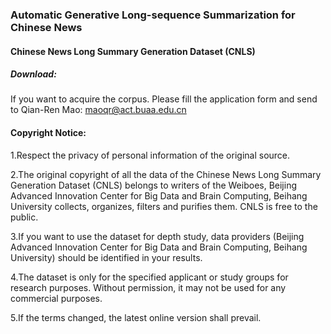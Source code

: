 ### Automatic Generative Long-sequence Summarization for Chinese News



#### Chinese News Long Summary Generation Dataset (CNLS)


##### Download: 

If you want to acquire the corpus. Please fill the application form and send to Qian-Ren Mao: maoqr@act.buaa.edu.cn


#### Copyright Notice:

1.Respect the privacy of personal information of the original source.

2.The original copyright of all the data of the Chinese News Long Summary Generation Dataset (CNLS) belongs to writers of the Weiboes, Beijing Advanced Innovation Center for Big Data and Brain Computing, Beihang University collects, organizes, filters and purifies them. CNLS is free to the public.   

3.If you want to use the dataset for depth study, data providers (Beijing Advanced Innovation Center for Big Data and Brain Computing, Beihang University) should be identified in your results.

4.The dataset is only for the specified applicant or study groups for research purposes. Without permission, it may not be used for any commercial purposes.

5.If the terms changed, the latest online version shall prevail.